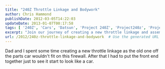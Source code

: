 ```yaml
---
title: "240Z Throttle Linkage and Bodywork"
author: Chris Hammond
publishDate: 2012-03-05T14:22:03
updateDate: 2013-01-07T00:17:58
tags: [ '240Z', 'Cars', 'Datsun', 'Project 240Z', 'Project240z', 'Project240Zcom' ]
excerpt: "Join our journey of creating a new throttle linkage and assembling the front end of a classic car project."
url: /2012/240z-throttle-linkage-and-bodywork  # Use the generated URL with year
---
```

<p>Dad and I spent some time creating a new throttle linkage as the old one off the parts car wouldn't fit on this firewall. After that I had to put the front end together just to see it start to look like a car.</p>  <object width="425" height="350"><param name="movie" value="https://www.youtube.com/v/gUx4mhIfb38"></param><embed src="https://www.youtube.com/v/gUx4mhIfb38" type="application/x-shockwave-flash" width="425" height="350"></embed></object>

